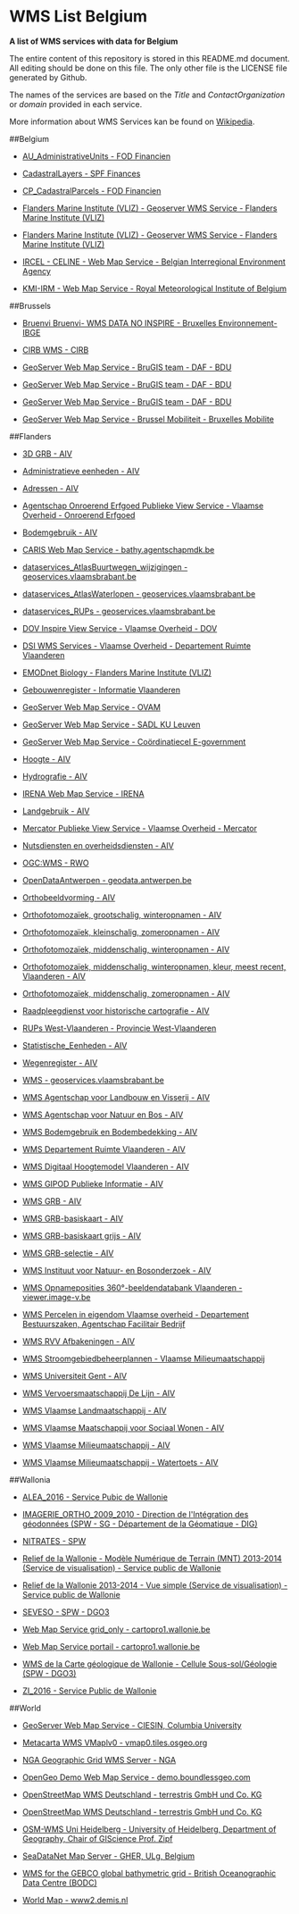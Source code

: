 # WMS List Belgium
**A list of WMS services with data for Belgium**

The entire content of this repository is stored in this README.md document. All editing should be done on this file. The only other file is the LICENSE file generated by Github.

The names of the services are based on the *Title* and *ContactOrganization* or *domain* provided in each service.

More information about WMS Services kan be found on [Wikipedia](https://en.wikipedia.org/wiki/Web_Map_Service).



##Belgium

* [AU_AdministrativeUnits - FOD Financien](http://ccff02.minfin.fgov.be/cadgisWMS/AU_AdministrativeUnits/MapServer/WMSServer)

* [CadastralLayers - SPF Finances](http://ccff02.minfin.fgov.be/cadgisWMS/CadastralLayers/MapServer/WMSServer)

* [CP_CadastralParcels - FOD Financien](http://ccff02.minfin.fgov.be/cadgisWMS/CP_CadastralParcels/MapServer/WMSServer)

* [Flanders Marine Institute (VLIZ) - Geoserver WMS Service - Flanders Marine Institute (VLIZ)](http://geo.vliz.be/geoserver/ows)

* [Flanders Marine Institute (VLIZ) - Geoserver WMS Service - Flanders Marine Institute (VLIZ)](http://geo.vliz.be/geoserver/Scheldemonitor/ows)

* [IRCEL - CELINE - Web Map Service - Belgian Interregional Environment Agency](http://geo.irceline.be/wms)

* [KMI-IRM - Web Map Service - Royal Meteorological Institute of Belgium](http://opendata.meteo.be/service/alaro/ows)



##Brussels

* [Bruenvi Bruenvi- WMS DATA NO INSPIRE - Bruxelles Environnement-IBGE](http://wms.ibgebim.be/ibgewms)

* [CIRB WMS - CIRB](http://geoserver.gis.irisnet.be/urbis/wms)

* [GeoServer Web Map Service - BruGIS team - DAF - BDU](http://ws.brugis.irisnet.be/geoserver/INSPIRENL/ows)

* [GeoServer Web Map Service - BruGIS team - DAF - BDU](http://ws.brugis.irisnet.be/geoserver/INSPIREEN/ows)

* [GeoServer Web Map Service - BruGIS team - DAF - BDU](http://ws.brugis.irisnet.be/geoserver/INSPIREFR/ows)

* [GeoServer Web Map Service - Brussel Mobiliteit - Bruxelles Mobilite](http://data-mobility.irisnet.be/geoserver/bm_public_space/ows)



##Flanders

* [3D GRB - AIV](http://geoservices.informatievlaanderen.be/raadpleegdiensten/3DGRB/wms)

* [Administratieve eenheden - AIV](http://geoservices.informatievlaanderen.be/raadpleegdiensten/Administratieve_Eenheden/wms)

* [Adressen - AIV](http://geoservices.informatievlaanderen.be/raadpleegdiensten/Adressen/wms)

* [Agentschap Onroerend Erfgoed Publieke View Service - Vlaamse Overheid - Onroerend Erfgoed](https://geo.onroerenderfgoed.be/geoserver/ows)

* [Bodemgebruik - AIV](http://geoservices.informatievlaanderen.be/raadpleegdiensten/Bodemgebruik/wms)

* [CARIS Web Map Service - bathy.agentschapmdk.be](http://bathy.agentschapmdk.be/spatialfusionserver/services/ows/wms/WMS_ENC)

* [dataservices_AtlasBuurtwegen_wijzigingen - geoservices.vlaamsbrabant.be](https://geoservices.vlaamsbrabant.be/AtlasBuurtwegen_wijzigingen/MapServer/WMSServer)

* [dataservices_AtlasWaterlopen - geoservices.vlaamsbrabant.be](https://geoservices.vlaamsbrabant.be/AtlasWaterlopen/MapServer/WMSServer)

* [dataservices_RUPs - geoservices.vlaamsbrabant.be](https://geoservices.vlaamsbrabant.be/RUPs/MapServer/WMSServer)

* [DOV Inspire View Service - Vlaamse Overheid - DOV](http://www.dov.vlaanderen.be/geoserver/wms)

* [DSI WMS Services - Vlaamse Overheid - Departement Ruimte Vlaanderen](https://ro.ruimtevlaanderen.be/drodsi-geoserver/wms)

* [EMODnet Biology - Flanders Marine Institute (VLIZ)](http://geo.vliz.be/geoserver/Emodnet/ows)

* [Gebouwenregister - Informatie Vlaanderen](http://vbr-beta-geosrv.azurewebsites.net/geoserver/vbr/wms)

* [GeoServer Web Map Service - OVAM](http://services.ovam.be/geoserver/wms)

* [GeoServer Web Map Service - SADL KU Leuven](http://www.ruimtemonitor.be/geoserver/wms)

* [GeoServer Web Map Service - Coördinatiecel E-government](http://ogc.magdageo.vlaanderen.be/magdageo/wms)

* [Hoogte - AIV](http://geoservices.informatievlaanderen.be/raadpleegdiensten/Hoogte/wms)

* [Hydrografie - AIV](http://geoservices.informatievlaanderen.be/raadpleegdiensten/Hydrografie/wms)

* [IRENA Web Map Service - IRENA](http://irena.masdar.ac.ae/geoserver/belgium/wms)

* [Landgebruik - AIV](http://geoservices.informatievlaanderen.be/raadpleegdiensten/Landgebruik/wms)

* [Mercator Publieke View Service - Vlaamse Overheid - Mercator](https://www.mercator.vlaanderen.be/raadpleegdienstenmercatorpubliek/wms)

* [Nutsdiensten en overheidsdiensten - AIV](http://geoservices.informatievlaanderen.be/raadpleegdiensten/Nutsdiensten_en_Overheidsdiensten/wms)

* [OGC:WMS - RWO](https://ontwikkel.ruimtevlaanderen.be/drodsi-geoserverproxy/ServiceHandler/DSI_2013001103/PV/wms)

* [OpenDataAntwerpen - geodata.antwerpen.be](http://geodata.antwerpen.be/arcgissql/services/P_Publiek/OpenDataAntwerpen/MapServer/WMSServer)

* [Orthobeeldvorming - AIV](http://geoservices.informatievlaanderen.be/raadpleegdiensten/Orthobeeldvorming/wms)

* [Orthofotomozaïek, grootschalig, winteropnamen - AIV](http://geoservices.informatievlaanderen.be/raadpleegdiensten/OGW/wms)

* [Orthofotomozaïek, kleinschalig, zomeropnamen - AIV](http://geoservices.informatievlaanderen.be/raadpleegdiensten/okz/wms)

* [Orthofotomozaïek, middenschalig, winteropnamen - AIV](http://geoservices.informatievlaanderen.be/raadpleegdiensten/omw/wms)

* [Orthofotomozaïek, middenschalig, winteropnamen, kleur, meest recent, Vlaanderen - AIV](http://geoservices.informatievlaanderen.be/raadpleegdiensten/omwrgbmrvl/wms)

* [Orthofotomozaïek, middenschalig, zomeropnamen - AIV](http://geoservices.informatievlaanderen.be/raadpleegdiensten/omz/wms)

* [Raadpleegdienst voor historische cartografie - AIV](http://geoservices.informatievlaanderen.be/raadpleegdiensten/histcart/wms)

* [RUPs West-Vlaanderen - Provincie West-Vlaanderen](http://www.geoloket.be/gwserver/services/WMS/AGS_SB_plannen_prup_WMS/MapServer/WMSServer)

* [Statistische_Eenheden - AIV](http://geoservices.informatievlaanderen.be/raadpleegdiensten/Statistische_Eenheden/wms)

* [Wegenregister - AIV](http://geoservices.informatievlaanderen.be/raadpleegdiensten/Wegenregister/wms)

* [WMS - geoservices.vlaamsbrabant.be](https://geoservices.vlaamsbrabant.be/TrageWegen/MapServer/WMSServer)

* [WMS Agentschap voor Landbouw en Visserij - AIV](http://geoservices.informatievlaanderen.be/raadpleegdiensten/ALV/wms)

* [WMS Agentschap voor Natuur en Bos - AIV](http://geoservices.informatievlaanderen.be/raadpleegdiensten/ANB/wms)

* [WMS Bodemgebruik en Bodembedekking - AIV](http://geoservices.informatievlaanderen.be/raadpleegdiensten/BodemgebruikBodembedekking/wms)

* [WMS Departement Ruimte Vlaanderen - AIV](http://geoservices.informatievlaanderen.be/raadpleegdiensten/DeptRWO/wms)

* [WMS Digitaal Hoogtemodel Vlaanderen - AIV](http://geoservices.informatievlaanderen.be/raadpleegdiensten/DHMV/wms)

* [WMS GIPOD Publieke Informatie - AIV](http://geoservices.informatievlaanderen.be/raadpleegdiensten/GIPODPubliek/wms)

* [WMS GRB - AIV](http://geoservices.informatievlaanderen.be/raadpleegdiensten/GRB/wms)

* [WMS GRB-basiskaart - AIV](http://geoservices.informatievlaanderen.be/raadpleegdiensten/GRB-basiskaart/wms)

* [WMS GRB-basiskaart grijs - AIV](http://geoservices.informatievlaanderen.be/raadpleegdiensten/GRB-basiskaart-grijs/wms)

* [WMS GRB-selectie - AIV](http://geoservices.informatievlaanderen.be/raadpleegdiensten/GRB-selectie/wms)

* [WMS Instituut voor Natuur- en Bosonderzoek - AIV](http://geoservices.informatievlaanderen.be/raadpleegdiensten/INBO/wms)

* [WMS Opnameposities 360°-beeldendatabank Vlaanderen - viewer.image-v.be](https://viewer.image-v.be/MM_Opnameposities)

* [WMS Percelen in eigendom Vlaamse overheid - Departement Bestuurszaken, Agentschap Facilitair Bedrijf ](http://bzgis.vlaanderen.be/ArcGIS/services/DBZ/Vastgoed_Percelen_Vlaamse_overheid/MapServer/WMSServer)

* [WMS RVV Afbakeningen - AIV](http://geoservices.informatievlaanderen.be/raadpleegdiensten/RVVAfbak/wms)

* [WMS Stroomgebiedbeheerplannen - Vlaamse Milieumaatschappij](http://geoserver.vmm.be/geoserver/HDGIS/wms)

* [WMS Universiteit Gent - AIV](http://geoservices.informatievlaanderen.be/raadpleegdiensten/UGent/wms)

* [WMS Vervoersmaatschappij De Lijn - AIV](http://geoservices.informatievlaanderen.be/raadpleegdiensten/delijn/wms)

* [WMS Vlaamse Landmaatschappij - AIV](http://geoservices.informatievlaanderen.be/raadpleegdiensten/VLM/wms)

* [WMS Vlaamse Maatschappij voor Sociaal Wonen - AIV](http://geoservices.informatievlaanderen.be/raadpleegdiensten/VMSW/wms)

* [WMS Vlaamse Milieumaatschappij - AIV](http://geoservices.informatievlaanderen.be/raadpleegdiensten/VMM/wms)

* [WMS Vlaamse Milieumaatschappij - Watertoets - AIV](http://geoservices.informatievlaanderen.be/raadpleegdiensten/VMMWatertoets/wms)



##Wallonia

* [ALEA_2016 - Service Pubic de Wallonie](http://geoservices.wallonie.be/arcgis/services/EAU/ALEA_2016/MapServer/WMSServer)

* [IMAGERIE_ORTHO_2009_2010 - Direction de l'Intégration des géodonnées (SPW - SG - Département de la Géomatique - DIG)](http://geoservices.wallonie.be/arcgis/services/IMAGERIE/ORTHO_2009_2010/MapServer/WMSServer)

* [NITRATES - SPW](http://geoservices.wallonie.be/arcgis/services/EAU/NITRATES/MapServer/WMSServer)

* [Relief de la Wallonie - Modèle Numérique de Terrain (MNT) 2013-2014 (Service de visualisation) - Service public de Wallonie](http://geoservices.wallonie.be/arcgis/services/RELIEF/WALLONIE_MNT_2013_2014/MapServer/WMSServer)

* [Relief de la Wallonie 2013-2014 - Vue simple (Service de visualisation) - Service public de Wallonie](http://geoservices.wallonie.be/arcgis/services/RELIEF/WALLONIE_2013_2014_VUE_SIMPLE/MapServer/WMSServer)

* [SEVESO - SPW - DGO3](http://geoservices.wallonie.be/arcgis/services/INDUSTRIES_SERVICES/SEVESO/MapServer/WMSServer)

* [Web Map Service grid_only - cartopro1.wallonie.be](http://cartopro1.wallonie.be/WMS/com.esri.wms.Esrimap/grid_only)

* [Web Map Service portail - cartopro1.wallonie.be](http://cartopro1.wallonie.be/WMS/com.esri.wms.Esrimap/portail)

* [WMS de la Carte géologique de Wallonie - Cellule Sous-sol/Géologie (SPW - DGO3)](http://geoservices.wallonie.be/arcgis/services/SOL_SOUS_SOL/CARTE_GEOLOGIQUE_SIMPLE/MapServer/WMSServer)

* [ZI_2016 - Service Public de Wallonie](http://geoservices.wallonie.be/arcgis/services/EAU/ZI_2016/MapServer/WMSServer)



##World

* [GeoServer Web Map Service - CIESIN, Columbia University](https://sedac.ciesin.columbia.edu/geoserver/wms)

* [Metacarta WMS VMaplv0 - vmap0.tiles.osgeo.org](http://vmap0.tiles.osgeo.org/wms/vmap0)

* [NGA Geographic Grid WMS Server - NGA](http://geonames.nga.mil/grids/request.asp)

* [OpenGeo Demo Web Map Service - demo.boundlessgeo.com](http://demo.boundlessgeo.com/geoserver/wms)

* [OpenStreetMap WMS Deutschland - terrestris GmbH und Co. KG](http://ows.terrestris.de/osm-gray/service)

* [OpenStreetMap WMS Deutschland - terrestris GmbH und Co. KG](http://ows.terrestris.de/osm/service)

* [OSM-WMS Uni Heidelberg - University of Heidelberg, Department of Geography, Chair of GIScience Prof. Zipf](http://129.206.228.72/cached/hillshade)

* [SeaDataNet Map Server - GHER, ULg, Belgium](http://gher-diva.phys.ulg.ac.be/web-vis/Python/web/wms)

* [WMS for the GEBCO global bathymetric grid - British Oceanographic Data Centre (BODC)](http://www.gebco.net/data_and_products/gebco_web_services/web_map_service/mapserv)

* [World Map - www2.demis.nl](http://www2.demis.nl/worldmap/wms.asp)